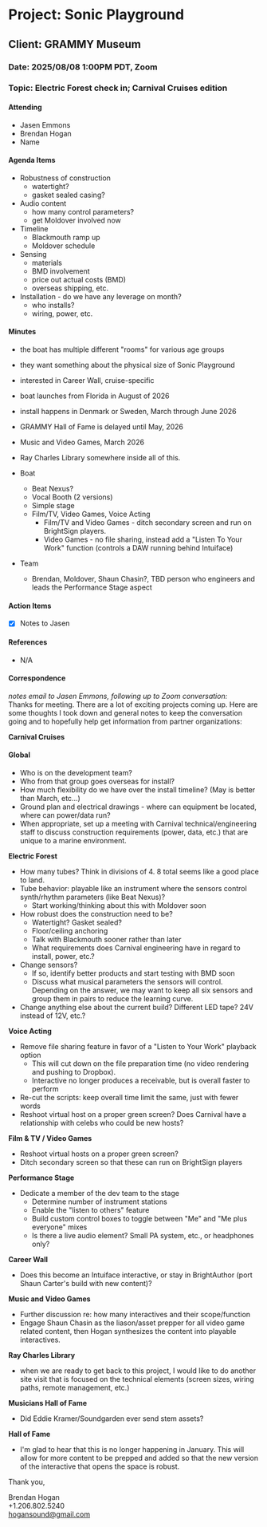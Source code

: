 <!-- Run the 'Make Notes Doc' action to use this template. A 'notes' directory will be created if necessary.-->
# Project: Sonic Playground

## Client: GRAMMY Museum

### Date: 2025/08/08 1:00PM PDT, Zoom

### Topic: Electric Forest check in; Carnival Cruises edition

#### Attending

- Jasen Emmons
- Brendan Hogan
- Name

#### Agenda Items

- Robustness of construction
  - watertight?
  - gasket sealed casing?
- Audio content
  - how many control parameters?
  - get Moldover involved now
- Timeline
  - Blackmouth ramp up
  - Moldover schedule
- Sensing
  - materials
  - BMD involvement
  - price out actual costs (BMD)
  - overseas shipping, etc.
- Installation - do we have any leverage on month?
  - who installs?
  - wiring, power, etc.

#### Minutes

- the boat has multiple different "rooms" for various age groups
- they want something about the physical size of Sonic Playground
- interested in Career Wall, cruise-specific

- boat launches from Florida in August of 2026
- install happens in Denmark or Sweden, March through June 2026

- GRAMMY Hall of Fame is delayed until May, 2026
- Music and Video Games, March 2026
- Ray Charles Library somewhere inside all of this.

- Boat
  - Beat Nexus?
  - Vocal Booth (2 versions)
  - Simple stage
  - Film/TV, Video Games, Voice Acting
    - Film/TV and Video Games - ditch secondary screen and run on BrightSign players.
    - Video Games - no file sharing, instead add a "Listen To Your Work" function (controls a DAW running behind Intuiface)

- Team
  - Brendan, Moldover, Shaun Chasin?, TBD person who engineers and leads the Performance Stage aspect  

#### Action Items

- [x] Notes to Jasen

#### References

- N/A

#### Correspondence

_notes email to Jasen Emmons, following up to Zoom conversation:_  
​
Thanks for meeting. There are a lot of exciting projects coming up. Here are some thoughts I took down and general notes to keep the conversation going and to hopefully help get information from partner organizations:

__Carnival Cruises__  

#### Global

- Who is on the development team?
- Who from that group goes overseas for install?
- How much flexibility do we have over the install timeline? (May is better than March, etc...)
- Ground plan and electrical drawings - where can equipment be located, where can power/data run?
- When appropriate, set up a meeting with Carnival technical/engineering staff to discuss construction requirements (power, data, etc.) that are unique to a marine environment.

__Electric Forest__  

- How many tubes? Think in divisions of 4. 8 total seems like a good place to land.
- Tube behavior: playable like an instrument where the sensors control synth/rhythm parameters (like Beat Nexus)?
  - Start working/thinking about this with Moldover soon
- How robust does the construction need to be?
  - Watertight? Gasket sealed?
  - Floor/ceiling anchoring
  - Talk with Blackmouth sooner rather than later
  - What requirements does Carnival engineering have in regard to install, power, etc.?
- Change sensors?
  - If so, identify better products and start testing with BMD soon
  - Discuss what musical parameters the sensors will control. Depending on the answer, we may want to keep all six sensors and group them in pairs to reduce the learning curve.
- Change anything else about the current build? Different LED tape? 24V instead of 12V, etc.?

__Voice Acting__  

- Remove file sharing feature in favor of a "Listen to Your Work" playback option
  - This will cut down on the file preparation time (no video rendering and pushing to Dropbox).
  - Interactive no longer produces a receivable, but is overall faster to perform
- Re-cut the scripts: keep overall time limit the same, just with fewer words
- Reshoot virtual host on a proper green screen? Does Carnival have a relationship with celebs who could be new hosts?

__Film & TV / Video Games__  

- Reshoot virtual hosts on a proper green screen?
- Ditch secondary screen so that these can run on BrightSign players

__Performance Stage__  

- Dedicate a member of the dev team to the stage
  - Determine number of instrument stations
  - Enable the "listen to others" feature
  - Build custom control boxes to toggle between "Me" and "Me plus everyone" mixes
  - Is there a live audio element? Small PA system, etc., or headphones only?

__Career Wall__  

- Does this become an Intuiface interactive, or stay in BrightAuthor (port Shaun Carter's build with new content)?

__Music and Video Games__  

- Further discussion re: how many interactives and their scope/function
- Engage Shaun Chasin as the liason/asset prepper for all video game related content, then Hogan synthesizes the content into playable interactives.

__Ray Charles Library__  

- when we are ready to get back to this project, I would like to do another site visit that is focused on the technical elements (screen sizes, wiring paths, remote management, etc.)

__Musicians Hall of Fame__  

- Did Eddie Kramer/Soundgarden ever send stem assets?

__Hall of Fame__  

- I'm glad to hear that this is no longer happening in January. This will allow for more content to be prepped and added so that the new version of the interactive that opens the space is robust.

Thank you,  

Brendan Hogan  
+1.206.802.5240  
[hogansound@gmail.com](mailto:hogansound@gmail.com)  
